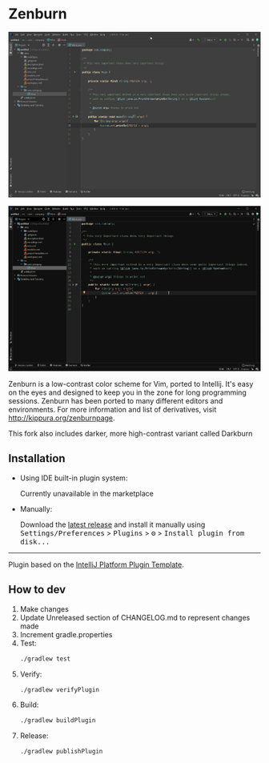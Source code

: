 # Zenburn

![screenshot](example.png)

![screenshot](example-dark.png)

<!-- Plugin description -->
Zenburn is a low-contrast color scheme for Vim, ported to Intellij.
It's easy on the eyes and designed to keep you in the zone for long
programming sessions.  Zenburn has been ported to many different editors
and environments.  For more information and list of derivatives, visit
http://kippura.org/zenburnpage.

This fork also includes darker, more high-contrast variant called Darkburn
<!-- Plugin description end -->

## Installation

- Using IDE built-in plugin system:

  Currently unavailable in the marketplace

- Manually:

  Download the [latest release](https://github.com/eig114/zenburn/releases/latest) and install it manually using
  <kbd>Settings/Preferences</kbd> > <kbd>Plugins</kbd> > <kbd>⚙️</kbd> > <kbd>Install plugin from disk...</kbd>

---
Plugin based on the [IntelliJ Platform Plugin Template][template].

[template]: https://github.com/JetBrains/intellij-platform-plugin-template

## How to dev
1. Make changes
2. Update Unreleased section of CHANGELOG.md to represent changes made
3. Increment gradle.properties
4. Test:
   ```sh
   ./gradlew test
   ```
5. Verify:
   ```sh
   ./gradlew verifyPlugin
   ```
6. Build:
   ```sh
   ./gradlew buildPlugin
   ```
7. Release:
   ```sh
   ./gradlew publishPlugin
   ```
